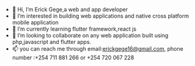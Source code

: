 - 👋 Hi, I’m Erick Gege,a web and app developer
- 👀 I’m interested in building web applications and native cross platform mobile application 
- 🌱 I’m currently learning flutter framework,react js
- 💞️ I’m looking to collaborate on any web application built using php,javascript and flutter apps.
- 📫 you can reach me through email:erickgege16@gmail.com, phone number :+254 711 881 266 or +254 720 067 228

<!---
erick16-max/erick16-max is a ✨ special ✨ repository because its `README.md` (this file) appears on your GitHub profile.
You can click the Preview link to take a look at your changes.
--->
